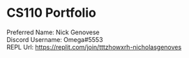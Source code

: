 # CS110 Portfolio
Preferred Name: Nick Genovese  
Discord Username: Omega#5553  
REPL Url: https://replit.com/join/tttzhowxrh-nicholasgenoves  
